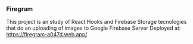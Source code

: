 ### Firegram
This project is an study of React Hooks and Firebase Storage tecnologies that do an uploading of images to Google Firebase Server
Deployed at:
https://firegram-a047d.web.app/
